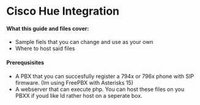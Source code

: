 # Cisco Hue Integration



#### What this guide and files cover: 
* Sample fiels that you can change and use as your own
* Where to host said files

#### Prerequsisites
* A PBX that you can succesfully register a 794x or 796x phone with SIP firmware. (Im using FreePBX with Asterisks 15)
* A webserver that can execute php.  You can host these files on you PBXX if youd like
  Id rather host on a seperate box.
  